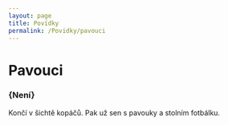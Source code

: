 ```yaml
---
layout: page
title: Povídky
permalink: /Povidky/pavouci
---
```


# Pavouci
### {Není}
Končí v šichtě kopáčů. Pak už sen s pavouky a stolním fotbálku.
